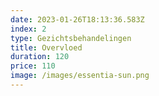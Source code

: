 ```yaml
---
date: 2023-01-26T18:13:36.583Z
index: 2
type: Gezichtsbehandelingen
title: Overvloed
duration: 120
price: 110
image: /images/essentia-sun.png
---
```

